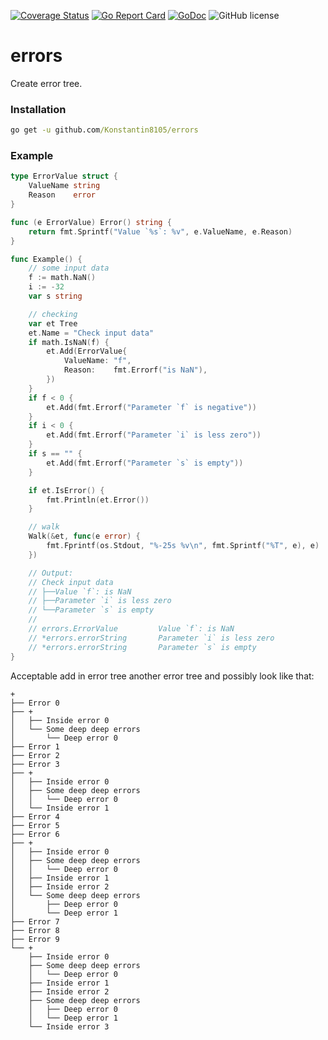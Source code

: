 [![Coverage Status](https://coveralls.io/repos/github/Konstantin8105/errors/badge.svg?branch=master)](https://coveralls.io/github/Konstantin8105/errors?branch=master)
[![Go Report Card](https://goreportcard.com/badge/github.com/Konstantin8105/errors)](https://goreportcard.com/report/github.com/Konstantin8105/errors)
[![GoDoc](https://godoc.org/github.com/Konstantin8105/errors?status.svg)](https://godoc.org/github.com/Konstantin8105/errors)
![GitHub license](https://img.shields.io/badge/license-MIT-blue.svg)

# errors

Create error tree.

### Installation

```cmd
go get -u github.com/Konstantin8105/errors
```

### Example

```go
type ErrorValue struct {
	ValueName string
	Reason    error
}

func (e ErrorValue) Error() string {
	return fmt.Sprintf("Value `%s`: %v", e.ValueName, e.Reason)
}

func Example() {
	// some input data
	f := math.NaN()
	i := -32
	var s string

	// checking
	var et Tree
	et.Name = "Check input data"
	if math.IsNaN(f) {
		et.Add(ErrorValue{
			ValueName: "f",
			Reason:    fmt.Errorf("is NaN"),
		})
	}
	if f < 0 {
		et.Add(fmt.Errorf("Parameter `f` is negative"))
	}
	if i < 0 {
		et.Add(fmt.Errorf("Parameter `i` is less zero"))
	}
	if s == "" {
		et.Add(fmt.Errorf("Parameter `s` is empty"))
	}

	if et.IsError() {
		fmt.Println(et.Error())
	}

	// walk
	Walk(&et, func(e error) {
		fmt.Fprintf(os.Stdout, "%-25s %v\n", fmt.Sprintf("%T", e), e)
	})

	// Output:
	// Check input data
	// ├──Value `f`: is NaN
	// ├──Parameter `i` is less zero
	// └──Parameter `s` is empty
	//
	// errors.ErrorValue         Value `f`: is NaN
	// *errors.errorString       Parameter `i` is less zero
	// *errors.errorString       Parameter `s` is empty
}
```

Acceptable add in error tree another error tree and possibly look like that:

```
+
├── Error 0
├── +
│   ├── Inside error 0
│   └── Some deep deep errors
│       └── Deep error 0
├── Error 1
├── Error 2
├── Error 3
├── +
│   ├── Inside error 0
│   ├── Some deep deep errors
│   │   └── Deep error 0
│   └── Inside error 1
├── Error 4
├── Error 5
├── Error 6
├── +
│   ├── Inside error 0
│   ├── Some deep deep errors
│   │   └── Deep error 0
│   ├── Inside error 1
│   ├── Inside error 2
│   └── Some deep deep errors
│       ├── Deep error 0
│       └── Deep error 1
├── Error 7
├── Error 8
├── Error 9
└── +
    ├── Inside error 0
    ├── Some deep deep errors
    │   └── Deep error 0
    ├── Inside error 1
    ├── Inside error 2
    ├── Some deep deep errors
    │   ├── Deep error 0
    │   └── Deep error 1
    └── Inside error 3
```
